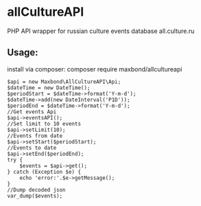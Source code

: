 # allCultureAPI
PHP API wrapper for russian culture events database all.culture.ru 

## Usage:
install via composer: composer require maxbond/allcultureapi
    
    $api = new Maxbond\AllCultureAPI\Api;
    $dateTime = new DateTime();
    $periodStart = $dateTime->format('Y-m-d');
    $dateTime->add(new DateInterval('P1D'));
    $periodEnd = $dateTime->format('Y-m-d');
    //Get events Api
    $api->eventsAPI();
    //Set limit to 10 events
    $api->setLimit(10);
    //Events from date
    $api->setStart($periodStart);
    //Events to date
    $api->setEnd($periodEnd);
    try {
        $events = $api->get();
    } catch (Exception $e) {
        echo 'error:'.$e->getMessage();
    }
    //Dump decoded json
    var_dump($events);